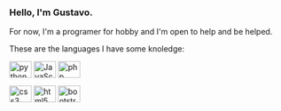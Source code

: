 ### Hello, I'm Gustavo.

For now, I'm a programer for hobby and I'm open to help and be helped.

These are the languages I have some knoledge:

<img align="center" alt="python" height="30" width="40" src="https://cdn.jsdelivr.net/gh/devicons/devicon/icons/python/python-original.svg"> <img align="center" alt="JavaScript" height="30" width="40" src="https://icongr.am/devicon/javascript-original.svg?size=67&color=currentColor"> <img align="center" alt="php" height="30" width="40" src="https://cdn.jsdelivr.net/gh/devicons/devicon/icons/php/php-original.svg">

<img align="center" alt="css3" height="30" width="40" src="https://cdn.jsdelivr.net/gh/devicons/devicon/icons/css3/css3-original.svg"> <img align="center" alt="html5" height="30" width="40" src="https://cdn.jsdelivr.net/gh/devicons/devicon/icons/html5/html5-original.svg"> <img align="center" alt="bootstrap" height="30" width="40" src="https://cdn.jsdelivr.net/gh/devicons/devicon/icons/bootstrap/bootstrap-original.svg">
